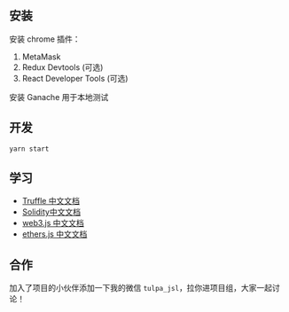 ## 安装

安装 chrome 插件：

1. MetaMask
2. Redux Devtools (可选)
3. React Developer Tools (可选)

安装 Ganache 用于本地测试


## 开发

``` shell
yarn start
```

## 学习

- [Truffle 中文文档](https://learnblockchain.cn/docs/truffle/)
- [Solidity中文文档](https://learnblockchain.cn/docs/solidity/)
- [web3.js 中文文档](https://learnblockchain.cn/docs/web3.js/)
- [ethers.js 中文文档](https://learnblockchain.cn/docs/ethers.js/)

## 合作

加入了项目的小伙伴添加一下我的微信 `tulpa_jsl`，拉你进项目组，大家一起讨论！

